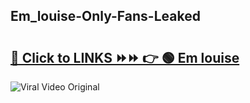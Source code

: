 
 ## Em_louise-Only-Fans-Leaked

# <h2><a href="https://clipsfans.com/Em_louise&ref=git">🔗 Click to LINKS ⏩⏩ 👉 🟢 Em louise </a></h2>

<a href="https://clipsfans.com/Em_louise&ref=git" rel="nofollow" data-target="animated-image.originalLink"><img src="https://i.ibb.co.com/xMMVF88/686577567.gif" alt="Viral Video Original" style="max-width: 100%; display: inline-block;" data-target="animated-image.originalImage"></a>
